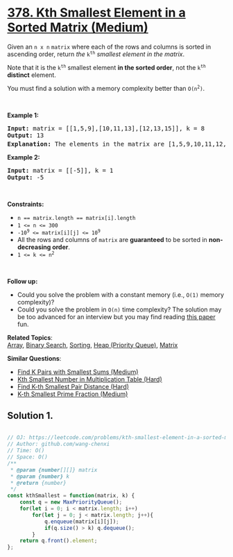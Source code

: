 # [378. Kth Smallest Element in a Sorted Matrix (Medium)](https://leetcode.com/problems/kth-smallest-element-in-a-sorted-matrix/)

<p>Given an <code>n x n</code> <code>matrix</code> where each of the rows and columns is sorted in ascending order, return <em>the</em> <code>k<sup>th</sup></code> <em>smallest element in the matrix</em>.</p>

<p>Note that it is the <code>k<sup>th</sup></code> smallest element <strong>in the sorted order</strong>, not the <code>k<sup>th</sup></code> <strong>distinct</strong> element.</p>

<p>You must find a solution with a memory complexity better than <code>O(n<sup>2</sup>)</code>.</p>

<p>&nbsp;</p>
<p><strong>Example 1:</strong></p>

<pre><strong>Input:</strong> matrix = [[1,5,9],[10,11,13],[12,13,15]], k = 8
<strong>Output:</strong> 13
<strong>Explanation:</strong> The elements in the matrix are [1,5,9,10,11,12,13,<u><strong>13</strong></u>,15], and the 8<sup>th</sup> smallest number is 13
</pre>

<p><strong>Example 2:</strong></p>

<pre><strong>Input:</strong> matrix = [[-5]], k = 1
<strong>Output:</strong> -5
</pre>

<p>&nbsp;</p>
<p><strong>Constraints:</strong></p>

<ul>
	<li><code>n == matrix.length == matrix[i].length</code></li>
	<li><code>1 &lt;= n &lt;= 300</code></li>
	<li><code>-10<sup>9</sup> &lt;= matrix[i][j] &lt;= 10<sup>9</sup></code></li>
	<li>All the rows and columns of <code>matrix</code> are <strong>guaranteed</strong> to be sorted in <strong>non-decreasing order</strong>.</li>
	<li><code>1 &lt;= k &lt;= n<sup>2</sup></code></li>
</ul>

<p>&nbsp;</p>
<p><strong>Follow up:</strong></p>

<ul>
	<li>Could you solve the problem with a constant memory (i.e., <code>O(1)</code> memory complexity)?</li>
	<li>Could you solve the problem in <code>O(n)</code> time complexity? The solution may be too advanced for an interview but you may find reading <a href="http://www.cse.yorku.ca/~andy/pubs/X+Y.pdf" target="_blank">this paper</a> fun.</li>
</ul>


**Related Topics**:  
[Array](https://leetcode.com/tag/array/), [Binary Search](https://leetcode.com/tag/binary-search/), [Sorting](https://leetcode.com/tag/sorting/), [Heap (Priority Queue)](https://leetcode.com/tag/heap-priority-queue/), [Matrix](https://leetcode.com/tag/matrix/)

**Similar Questions**:
* [Find K Pairs with Smallest Sums (Medium)](https://leetcode.com/problems/find-k-pairs-with-smallest-sums/)
* [Kth Smallest Number in Multiplication Table (Hard)](https://leetcode.com/problems/kth-smallest-number-in-multiplication-table/)
* [Find K-th Smallest Pair Distance (Hard)](https://leetcode.com/problems/find-k-th-smallest-pair-distance/)
* [K-th Smallest Prime Fraction (Medium)](https://leetcode.com/problems/k-th-smallest-prime-fraction/)

## Solution 1.

```js

// OJ: https://leetcode.com/problems/kth-smallest-element-in-a-sorted-matrix/
// Author: github.com/wang-chenxi
// Time: O()
// Space: O()
/**
 * @param {number[][]} matrix
 * @param {number} k
 * @return {number}
 */
const kthSmallest = function(matrix, k) {
    const q = new MaxPriorityQueue();
    for(let i = 0; i < matrix.length; i++)
        for(let j = 0; j < matrix.length; j++){
            q.enqueue(matrix[i][j]);
            if(q.size() > k) q.dequeue();
        }
    return q.front().element;
};

```